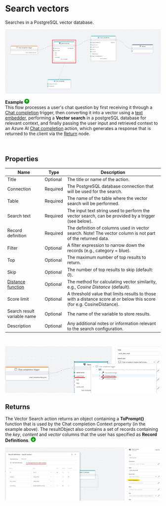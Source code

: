 # Search vectors
Searches in a PostgreSQL vector database.


![img](../../../../images/flow/postgres-vector-search.png)


**Example** ![img](../../../../images/strz.jpg)  
This flow processes a user's chat question by first receiving it through a [Chat completion](../../triggers/ai/chat-completion-trigger.md) trigger, then converting it into a vector using a [text embedder](../azure-ai/text-embedder.md), performing a **Vector search** in a postgreSQL database for relevant context, and finally passing the user input and retrieved context to an Azure AI [Chat completion](../azure-ai/chat-completion.md) action, which generates a response that is returned to the client via the [Return](../built-in/return.md) node.

</br>

## Properties

| Name                         | Type      | Description                                                                                      |
|------------------------------|-----------|--------------------------------------------------------------------------------------------------|
| Title                    | Optional  | The title or name of the action. |
| Connection               | Required  | The PostgreSQL database connection that will be used for the search.          |
| Table                    | Required  | The name of the table where the vector search will be performed. |
| Search text              | Required  | The input text string used to perform the vector search, can be provided by a trigger (see below). |
| Record definition       | Required  | The definition of columns used in vector search. Note! The vector column is not part of the returned data. |
| Filter                   | Optional  | A filter expression to narrow down the records (e.g., category = blue). |
| Top                      | Optional  | The maximum number of top results to return. |
| Skip                     | Optional  | The number of top results to skip (default: *0*). |
| [Distance function](https://learn.microsoft.com/en-us/azure/cosmos-db/gen-ai/distance-functions)  | Optional  | The method for calculating vector similarity, e.g., *Cosine Distance* (default). |
| Score limit    | Optional  | A threshold value that limits results to those with a distance score at or below this score (for e.g. CosineDistance). |
| Search result variable name | Optional | The name of the variable to store results. |
| Description              | Optional  | Any additional notes or information relevant to the search configuration. |

</br>

![img](../../../../images/flow/postgres-vector-search2.png)

## Returns 

The Vector Search action returns an object containing a **ToPrompt()** function that is used by the Chat completion Context property (in the example above). The resultObject also contains a set of records containing the *key*, *content* and *vector* columns that the user has specified as **Record Definitions**. ![img](../../../../images/strz2.jpg) 



![img](../../../../images/flow/postgres-vector-search3.png)